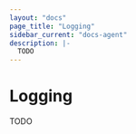 ```yaml
---
layout: "docs"
page_title: "Logging"
sidebar_current: "docs-agent"
description: |-
  TODO
---
```


# Logging

TODO
